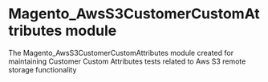 # Magento_AwsS3CustomerCustomAttributes module

The Magento_AwsS3CustomerCustomAttributes module created for maintaining Customer Custom Attributes tests related to Aws S3 remote storage functionality
